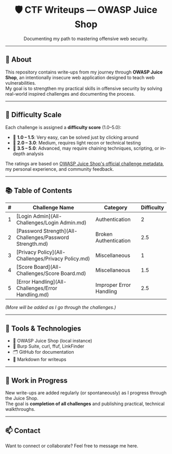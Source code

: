 <h1 align="center">🛡️ CTF Writeups — OWASP Juice Shop</h1>
<p align="center">Documenting my path to mastering offensive web security.</p>

---

## 🍹 About

This repository contains write-ups from my journey through **OWASP Juice Shop**, an intentionally insecure web application designed to teach web vulnerabilities.  
My goal is to strengthen my practical skills in offensive security by solving real-world inspired challenges and documenting the process.

---

## 🧮 Difficulty Scale

Each challenge is assigned a **difficulty score** (1.0–5.0):

- 🔹 **1.0 – 1.5**: Very easy, can be solved just by clicking around  
- 🔸 **2.0 – 3.0**: Medium, requires light recon or technical testing  
- 🔺 **3.5 – 5.0**: Advanced, may require chaining techniques, scripting, or in-depth analysis

The ratings are based on [OWASP Juice Shop's official challenge metadata](https://pwning.owasp-juice.shop/part1/challenges.html), my personal experience, and community feedback.

---

## 📚 Table of Contents

| #  | Challenge Name      | Category                 | Difficulty |
|----|---------------------|--------------------------|------------|
| 1  | [Login Admin](All-Challenges/Login Admin.md)        | Authentication           | 2          |
| 2  | [Password Strength](All-Challenges/Password Strength.md) | Broken Authentication     | 2.5        |
| 3  | [Privacy Policy](All-Challenges/Privacy Policy.md)      | Miscellaneous            | 1          |
| 4  | [Score Board](All-Challenges/Score Board.md)            | Miscellaneous            | 1.5        |
| 5  | [Error Handling](All-Challenges/Error Handling.md)      | Improper Error Handling  | 2.5        |

_(More will be added as I go through the challenges.)_

---

## 🧠 Tools & Technologies

- 🧪 OWASP Juice Shop (local instance)  
- 🧰 Burp Suite, curl, ffuf, LinkFinder  
- 🗂️ GitHub for documentation  
- 📝 Markdown for writeups  

---

## 🚧 Work in Progress

New write-ups are added regularly (or spontaneously) as I progress through the Juice Shop.  
The goal is **completion of all challenges** and publishing practical, technical walkthroughs.

---

## 📫 Contact

Want to connect or collaborate? Feel free to message me here.
